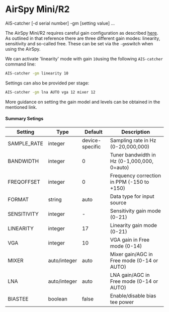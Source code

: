 # AirSpy Mini/R2

<div class="command-container">
      <div class="command-syntax">
        <span class="cmd-name">AIS-catcher</span>
        [<span class="cmd-flag">-d</span> <span class="cmd-value">serial number</span>]
        <span class="cmd-flag">-gm</span>
        [<span class="cmd-setting">setting</span> <span class="cmd-value">value</span>]
        ...
    </div>
</div>

The AirSpy Mini/R2 requires careful gain configuration as described [here](https://airspy.com/quickstart/).  As outlined in that reference there are three different gain modes: linearity, sensitivity and so-called free. These can be set via the ```-gm```switch when using the AirSpy. 

We can activate 'linearity' mode with gain ```10```using the following ```AIS-catcher``` command line:

```bash
AIS-catcher -gm linearity 10
```
Settings can also be provided per stage:
```bash
AIS-catcher -gm lna AUTO vga 12 mixer 12
```
More guidance on setting the gain model and levels can be obtained in the mentioned link.

#### Summary Setings


| Setting | Type | Default | Description |
|---------|------|---------|-------------|
| <span class="cmd-setting">SAMPLE_RATE</span> | integer | <span class="cmd-value">device-specific</span> | Sampling rate in Hz (0-20,000,000) |
| <span class="cmd-setting">BANDWIDTH</span> | integer | <span class="cmd-value">0</span> | Tuner bandwidth in Hz (0-1,000,000, 0=auto) |
| <span class="cmd-setting">FREQOFFSET</span> | integer | <span class="cmd-value">0</span> | Frequency correction in PPM (-150 to +150) |
| <span class="cmd-setting">FORMAT</span> | string | <span class="cmd-value">auto</span> | Data type for input source |
| <span class="cmd-setting">SENSITIVITY</span> | integer | <span class="cmd-value">-</span> | Sensitivity gain mode (0-21) |
| <span class="cmd-setting">LINEARITY</span> | integer | <span class="cmd-value">17</span> | Linearity gain mode (0-21) |
| <span class="cmd-setting">VGA</span> | integer | <span class="cmd-value">10</span> | VGA gain in Free mode (0-14) |
| <span class="cmd-setting">MIXER</span> | auto/integer | <span class="cmd-value">auto</span> | Mixer gain/AGC in Free mode (0-14 or AUTO) |
| <span class="cmd-setting">LNA</span> | auto/integer | <span class="cmd-value">auto</span> | LNA gain/AGC in Free mode (0-14 or AUTO) |
| <span class="cmd-setting">BIASTEE</span> | boolean | <span class="cmd-value">false</span> | Enable/disable bias tee power |

